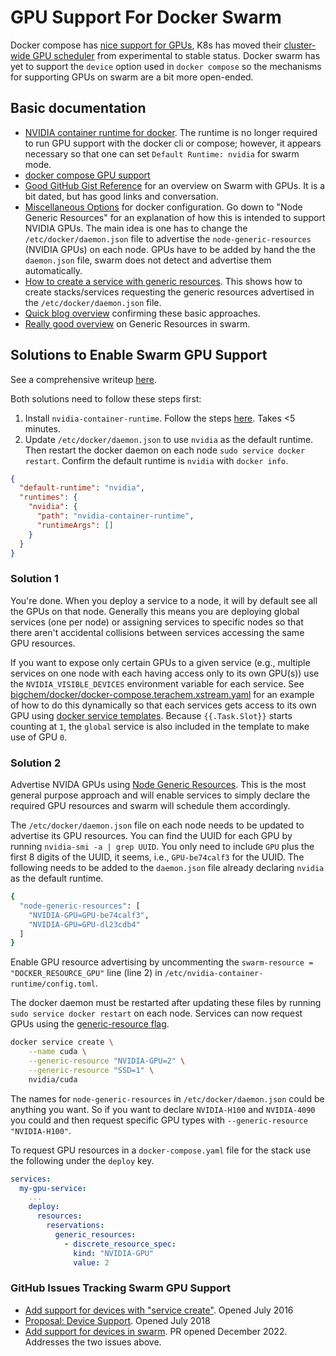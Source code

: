 # GPU Support For Docker Swarm

Docker compose has [nice support for GPUs](https://docs.docker.com/compose/gpu-support/), K8s has moved their [cluster-wide GPU scheduler](https://kubernetes.io/docs/tasks/manage-gpus/scheduling-gpus/) from experimental to stable status. Docker swarm has yet to support the `device` option used in `docker compose` so the mechanisms for supporting GPUs on swarm are a bit more open-ended.

## Basic documentation

- [NVIDIA container runtime for docker](https://docs.docker.com/config/containers/resource_constraints/#gpu). The runtime is no longer required to run GPU support with the docker cli or compose; however, it appears necessary so that one can set `Default Runtime: nvidia` for swarm mode.
- [docker compose GPU support](https://docs.docker.com/compose/gpu-support/)
- [Good GitHub Gist Reference](https://gist.github.com/tomlankhorst/33da3c4b9edbde5c83fc1244f010815c) for an overview on Swarm with GPUs. It is a bit dated, but has good links and conversation.
- [Miscellaneous Options](https://docs.docker.com/engine/reference/commandline/dockerd/#miscellaneous-options) for docker configuration. Go down to "Node Generic Resources" for an explanation of how this is intended to support NVIDIA GPUs. The main idea is one has to change the `/etc/docker/daemon.json` file to advertise the `node-generic-resources` (NVIDIA GPUs) on each node. GPUs have to be added by hand the the `daemon.json` file, swarm does not detect and advertise them automatically.
- [How to create a service with generic resources](https://docs.docker.com/engine/reference/commandline/service_create/#generic-resources). This shows how to create stacks/services requesting the generic resources advertised in the `/etc/docker/daemon.json` file.
- [Quick blog overview](https://sourabhburnwal.medium.com/docker-swarm-and-gpus-c549156d96eb) confirming these basic approaches.
- [Really good overview](https://gabrieldemarmiesse.github.io/python-on-whales/user_guide/generic_resources/) on Generic Resources in swarm.

## Solutions to Enable Swarm GPU Support

See a comprehensive writeup [here](https://gist.github.com/coltonbh/374c415517dbeb4a6aa92f462b9eb287).

Both solutions need to follow these steps first:

1. Install `nvidia-container-runtime`. Follow the steps [here](https://docs.docker.com/config/containers/resource_constraints/#gpu). Takes <5 minutes.
2. Update `/etc/docker/daemon.json` to use `nvidia` as the default runtime. Then restart the docker daemon on each node `sudo service docker restart`. Confirm the default runtime is `nvidia` with `docker info`.

```json
{
  "default-runtime": "nvidia",
  "runtimes": {
    "nvidia": {
      "path": "nvidia-container-runtime",
      "runtimeArgs": []
    }
  }
}
```

### Solution 1

You're done. When you deploy a service to a node, it will by default see all the GPUs on that node. Generally this means you are deploying global services (one per node) or assigning services to specific nodes so that there aren't accidental collisions between services accessing the same GPU resources.

If you want to expose only certain GPUs to a given service (e.g., multiple services on one node with each having access only to its own GPU(s)) use the `NVIDIA_VISIBLE_DEVICES` environment variable for each service. See [bigchem/docker/docker-compose.terachem.xstream.yaml](https://github.com/mtzgroup/bigchem/blob/master/docker/docker-compose.terachem.xstream.yaml) for an example of how to do this dynamically so that each services gets access to its own GPU using [docker service templates](https://docs.docker.com/engine/reference/commandline/service_create/#create-services-using-templates). Because `{{.Task.Slot}}` starts counting at `1`, the `global` service is also included in the template to make use of GPU `0`.

### Solution 2

Advertise NVIDA GPUs using [Node Generic Resources](https://docs.docker.com/engine/reference/commandline/dockerd/#miscellaneous-options). This is the most general purpose approach and will enable services to simply declare the required GPU resources and swarm will schedule them accordingly.

The `/etc/docker/daemon.json` file on each node needs to be updated to advertise its GPU resources. You can find the UUID for each GPU by running `nvidia-smi -a | grep UUID`. You only need to include `GPU` plus the first 8 digits of the UUID, it seems, i.e., `GPU-be74calf3` for the UUID. The following needs to be added to the `daemon.json` file already declaring `nvidia` as the default runtime.

```sh
{
  "node-generic-resources": [
    "NVIDIA-GPU=GPU-be74calf3",
    "NVIDIA-GPU=GPU-dl23cdb4"
  ]
}
```

Enable GPU resource advertising by uncommenting the `swarm-resource = "DOCKER_RESOURCE_GPU"` line (line 2) in `/etc/nvidia-container-runtime/config.toml`.

The docker daemon must be restarted after updating these files by running `sudo service docker restart` on each node. Services can now request GPUs using the [generic-resource flag](https://docs.docker.com/engine/reference/commandline/service_create/#generic-resources).

```sh
docker service create \
    --name cuda \
    --generic-resource "NVIDIA-GPU=2" \
    --generic-resource "SSD=1" \
    nvidia/cuda
```

The names for `node-generic-resources` in `/etc/docker/daemon.json` could be anything you want. So if you want to declare `NVIDIA-H100` and `NVIDIA-4090` you could and then request specific GPU types with `--generic-resource "NVIDIA-H100"`.

To request GPU resources in a `docker-compose.yaml` file for the stack use the following under the `deploy` key.

```yaml
services:
  my-gpu-service:
    ...
    deploy:
      resources:
        reservations:
          generic_resources:
            - discrete_resource_spec:
              kind: "NVIDIA-GPU"
              value: 2
```

### GitHub Issues Tracking Swarm GPU Support

- [Add support for devices with "service create"](https://github.com/moby/swarmkit/issues/1244). Opened July 2016
- [Proposal: Device Support](https://github.com/moby/swarmkit/issues/2682). Opened July 2018
- [Add support for devices in swarm](https://github.com/moby/moby/pull/44695). PR opened December 2022. Addresses the two issues above.
